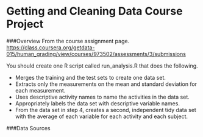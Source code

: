 # Getting and Cleaning Data Course Project

###Overview
From the course assignment page.
<https://class.coursera.org/getdata-015/human_grading/view/courses/973502/assessments/3/submissions>
  

You should create one R script called run_analysis.R that does the following. 
* Merges the training and the test sets to create one data set.
* Extracts only the measurements on the mean and standard deviation for each measurement. 
* Uses descriptive activity names to name the activities in the data set.
* Appropriately labels the data set with descriptive variable names. 
* From the data set in step 4, creates a second, independent tidy data set with the average of each variable for each activity and each subject.

###Data Sources 

